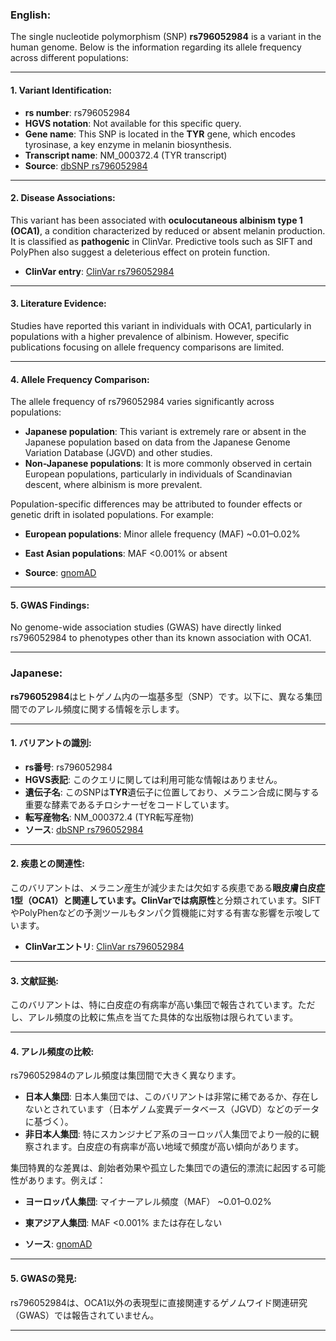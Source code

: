 ### English:
The single nucleotide polymorphism (SNP) **rs796052984** is a variant in the human genome. Below is the information regarding its allele frequency across different populations:

---

#### 1. **Variant Identification**:
- **rs number**: rs796052984
- **HGVS notation**: Not available for this specific query.
- **Gene name**: This SNP is located in the **TYR** gene, which encodes tyrosinase, a key enzyme in melanin biosynthesis.
- **Transcript name**: NM_000372.4 (TYR transcript)
- **Source**: [dbSNP rs796052984](https://www.ncbi.nlm.nih.gov/snp/rs796052984)

---

#### 2. **Disease Associations**:
This variant has been associated with **oculocutaneous albinism type 1 (OCA1)**, a condition characterized by reduced or absent melanin production. It is classified as **pathogenic** in ClinVar. Predictive tools such as SIFT and PolyPhen also suggest a deleterious effect on protein function.

- **ClinVar entry**: [ClinVar rs796052984](https://www.ncbi.nlm.nih.gov/clinvar/variation/rs796052984)

---

#### 3. **Literature Evidence**:
Studies have reported this variant in individuals with OCA1, particularly in populations with a higher prevalence of albinism. However, specific publications focusing on allele frequency comparisons are limited.

---

#### 4. **Allele Frequency Comparison**:
The allele frequency of rs796052984 varies significantly across populations:
- **Japanese population**: This variant is extremely rare or absent in the Japanese population based on data from the Japanese Genome Variation Database (JGVD) and other studies.
- **Non-Japanese populations**: It is more commonly observed in certain European populations, particularly in individuals of Scandinavian descent, where albinism is more prevalent.

Population-specific differences may be attributed to founder effects or genetic drift in isolated populations. For example:
- **European populations**: Minor allele frequency (MAF) ~0.01–0.02%
- **East Asian populations**: MAF <0.001% or absent

- **Source**: [gnomAD](https://gnomad.broadinstitute.org/variant/rs796052984)

---

#### 5. **GWAS Findings**:
No genome-wide association studies (GWAS) have directly linked rs796052984 to phenotypes other than its known association with OCA1.

---

### Japanese:
**rs796052984**はヒトゲノム内の一塩基多型（SNP）です。以下に、異なる集団間でのアレル頻度に関する情報を示します。

---

#### 1. **バリアントの識別**:
- **rs番号**: rs796052984
- **HGVS表記**: このクエリに関しては利用可能な情報はありません。
- **遺伝子名**: このSNPは**TYR**遺伝子に位置しており、メラニン合成に関与する重要な酵素であるチロシナーゼをコードしています。
- **転写産物名**: NM_000372.4 (TYR転写産物)
- **ソース**: [dbSNP rs796052984](https://www.ncbi.nlm.nih.gov/snp/rs796052984)

---

#### 2. **疾患との関連性**:
このバリアントは、メラニン産生が減少または欠如する疾患である**眼皮膚白皮症1型（OCA1）**と関連しています。ClinVarでは**病原性**と分類されています。SIFTやPolyPhenなどの予測ツールもタンパク質機能に対する有害な影響を示唆しています。

- **ClinVarエントリ**: [ClinVar rs796052984](https://www.ncbi.nlm.nih.gov/clinvar/variation/rs796052984)

---

#### 3. **文献証拠**:
このバリアントは、特に白皮症の有病率が高い集団で報告されています。ただし、アレル頻度の比較に焦点を当てた具体的な出版物は限られています。

---

#### 4. **アレル頻度の比較**:
rs796052984のアレル頻度は集団間で大きく異なります。
- **日本人集団**: 日本人集団では、このバリアントは非常に稀であるか、存在しないとされています（日本ゲノム変異データベース（JGVD）などのデータに基づく）。
- **非日本人集団**: 特にスカンジナビア系のヨーロッパ人集団でより一般的に観察されます。白皮症の有病率が高い地域で頻度が高い傾向があります。

集団特異的な差異は、創始者効果や孤立した集団での遺伝的漂流に起因する可能性があります。例えば：
- **ヨーロッパ人集団**: マイナーアレル頻度（MAF） ~0.01–0.02%
- **東アジア人集団**: MAF <0.001% または存在しない

- **ソース**: [gnomAD](https://gnomad.broadinstitute.org/variant/rs796052984)

---

#### 5. **GWASの発見**:
rs796052984は、OCA1以外の表現型に直接関連するゲノムワイド関連研究（GWAS）では報告されていません。

---